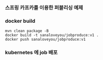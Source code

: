 ### 스프링 카프카를 이용한 퍼블리싱 예제

### docker build
```
mvn clean package -B
docker build -t sanaloveyou/jobproduce:v1 .
docker push sanaloveyou/jobproduce:v1
```

### kubernetes 에 job 배포